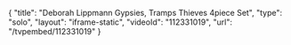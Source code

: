{
    "title": "Deborah Lippmann Gypsies, Tramps   Thieves 4piece Set",
    "type": "solo",
    "layout": "iframe-static",
    "videoId": "112331019",
    "url": "\/tvpembed\/112331019"
}